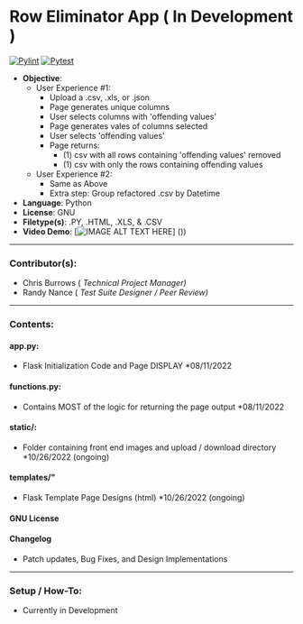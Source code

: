 # Row Eliminator App ( In Development )
[![Pylint](https://github.com/cbradiodrums/Row_Eliminator_App/actions/workflows/pylint.yml/badge.svg)](https://github.com/cbradiodrums/Row_Eliminator_App/actions/workflows/pylint.yml)
[![Pytest](https://github.com/cbradiodrums/Row_Eliminator_App/actions/workflows/pytest.yml/badge.svg)](https://github.com/cbradiodrums/Row_Eliminator_App/actions/workflows/pytest.yml)
- <b>Objective</b>: 
  - User Experience #1:
    - Upload a .csv, .xls, or .json
    - Page generates unique columns
    - User selects columns with 'offending values'
    - Page generates vales of columns selected
    - User selects 'offending values'
    - Page returns:
      - (1) csv with all rows containing 'offending values' removed
      -  (1) csv with only the rows containing offending values
  - User Experience #2:
    - Same as Above
    - Extra step: Group refactored .csv by Datetime
- <b>Language</b>: Python
- <b>License</b>: GNU
- <b>Filetype(s)</b>: .PY, .HTML, .XLS, & .CSV
- <b>Video Demo</b>:  [![IMAGE ALT TEXT HERE](https://www.loom.com/share/32189e34fe4c48d6bceacd94ca62b0e5.jpg)]
())
---
### Contributor(s):
- Chris Burrows (<i> Technical Project Manager)</i>
- Randy Nance (<i> Test Suite Designer / Peer Review)</i>
---
### Contents:
#### app.py:
  - Flask Initialization Code and Page DISPLAY *08/11/2022
#### functions.py:
  -  Contains MOST of the logic for returning the page output *08/11/2022
#### static/:
  - Folder containing front end images and upload / download directory *10/26/2022 (ongoing)
####  templates/"
  - Flask Template Page Designs (html) *10/26/2022 (ongoing)
#### GNU License
#### Changelog
  - Patch updates, Bug Fixes, and Design Implementations

---
### Setup / How-To:
* Currently in Development


